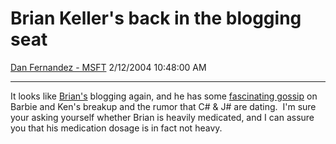 <div id="page">

# Brian Keller's back in the blogging seat

[Dan Fernandez -
MSFT](https://social.msdn.microsoft.com/profile/Dan%20Fernandez%20-%20MSFT)
2/12/2004 10:48:00 AM

-----

<div id="content">

It looks like [Brian's](http://blogs.msdn.com/briankel/) blogging again,
and he has some [fascinating
gossip](http://blogs.msdn.com/briankel/archive/2004/02/12/71977.aspx) on
Barbie and Ken's breakup and the rumor that C\# & J\# are dating.  I'm
sure your asking yourself whether Brian is heavily medicated, and I can
assure you that his medication dosage is in fact not heavy.

 

</div>

</div>
